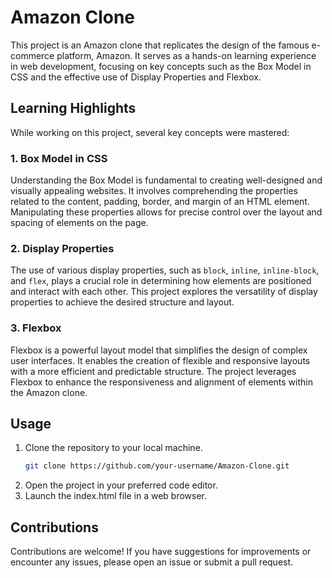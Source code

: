 # Amazon Clone

This project is an Amazon clone that replicates the design of the famous e-commerce platform, Amazon. It serves as a hands-on learning experience in web development, focusing on key concepts such as the Box Model in CSS and the effective use of Display Properties and Flexbox.

## Learning Highlights

While working on this project, several key concepts were mastered:

### 1. Box Model in CSS

Understanding the Box Model is fundamental to creating well-designed and visually appealing websites. It involves comprehending the properties related to the content, padding, border, and margin of an HTML element. Manipulating these properties allows for precise control over the layout and spacing of elements on the page.

### 2. Display Properties

The use of various display properties, such as `block`, `inline`, `inline-block`, and `flex`, plays a crucial role in determining how elements are positioned and interact with each other. This project explores the versatility of display properties to achieve the desired structure and layout.

### 3. Flexbox

Flexbox is a powerful layout model that simplifies the design of complex user interfaces. It enables the creation of flexible and responsive layouts with a more efficient and predictable structure. The project leverages Flexbox to enhance the responsiveness and alignment of elements within the Amazon clone.

## Usage

1. Clone the repository to your local machine.
   ```bash
   git clone https://github.com/your-username/Amazon-Clone.git
   
2. Open the project in your preferred code editor.
3. Launch the index.html file in a web browser.

## Contributions
Contributions are welcome! If you have suggestions for improvements or encounter any issues, please open an issue or submit a pull request.
